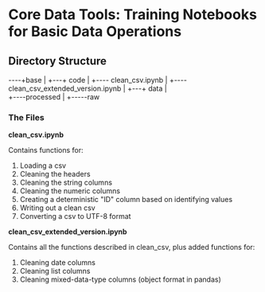 <h1>Core Data Tools: Training Notebooks for Basic Data Operations</h1>

<h2>Directory Structure</h2>

----+base
    |
    +---+ code 
    |   +---- clean_csv.ipynb
    |   +---- clean_csv_extended_version.ipynb
    |
    +---+ data
        |   
        +----processed
        |
        +-----raw

<h3>The Files</h3>
<p><b></bb>clean_csv.ipynb</b></p>
<p>Contains functions for:</p>
<ol>
    <li>Loading a csv</li>
    <li>Cleaning the headers</li>
    <li>Cleaning the string columns</li>
    <li>Cleaning the numeric columns</li>
    <li>Creating a deterministic "ID" column based on identifying values</li>
    <li>Writing out a clean csv</li>
    <li>Converting a csv to UTF-8 format</li>
</ol>
<p></p>
<p><b></bb>clean_csv_extended_version.ipynb</b></p>
<p>Contains all the functions described in clean_csv, plus added functions for:</p>
<ol>
    <li>Cleaning date columns</li>
    <li>Cleaning list columns</li>
    <li>Cleaning mixed-data-type columns (object format in pandas)</li>

</ol>
